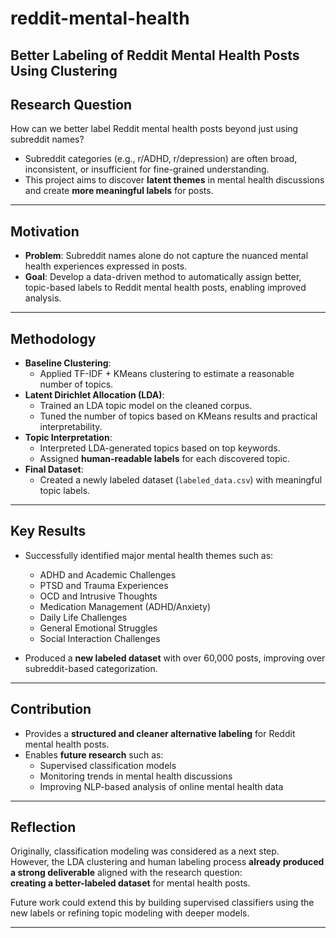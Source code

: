 # reddit-mental-health

## Better Labeling of Reddit Mental Health Posts Using Clustering

## Research Question

How can we better label Reddit mental health posts beyond just using subreddit names?

- Subreddit categories (e.g., r/ADHD, r/depression) are often broad, inconsistent, or insufficient for fine-grained understanding.
- This project aims to discover **latent themes** in mental health discussions and create **more meaningful labels** for posts.

---

## Motivation

- **Problem**: Subreddit names alone do not capture the nuanced mental health experiences expressed in posts.
- **Goal**: Develop a data-driven method to automatically assign better, topic-based labels to Reddit mental health posts, enabling improved analysis.

---

## Methodology

- **Baseline Clustering**:  
  - Applied TF-IDF + KMeans clustering to estimate a reasonable number of topics.
- **Latent Dirichlet Allocation (LDA)**:
  - Trained an LDA topic model on the cleaned corpus.
  - Tuned the number of topics based on KMeans results and practical interpretability.
- **Topic Interpretation**:
  - Interpreted LDA-generated topics based on top keywords.
  - Assigned **human-readable labels** for each discovered topic.
- **Final Dataset**:
  - Created a newly labeled dataset (`labeled_data.csv`) with meaningful topic labels.

---

## Key Results

- Successfully identified major mental health themes such as:
  - ADHD and Academic Challenges
  - PTSD and Trauma Experiences
  - OCD and Intrusive Thoughts
  - Medication Management (ADHD/Anxiety)
  - Daily Life Challenges
  - General Emotional Struggles
  - Social Interaction Challenges

- Produced a **new labeled dataset** with over 60,000 posts, improving over subreddit-based categorization.

---

## Contribution

- Provides a **structured and cleaner alternative labeling** for Reddit mental health posts.
- Enables **future research** such as:
  - Supervised classification models
  - Monitoring trends in mental health discussions
  - Improving NLP-based analysis of online mental health data

---

## Reflection

Originally, classification modeling was considered as a next step.  
However, the LDA clustering and human labeling process **already produced a strong deliverable** aligned with the research question:  
**creating a better-labeled dataset** for mental health posts.

Future work could extend this by building supervised classifiers using the new labels or refining topic modeling with deeper models.

---
